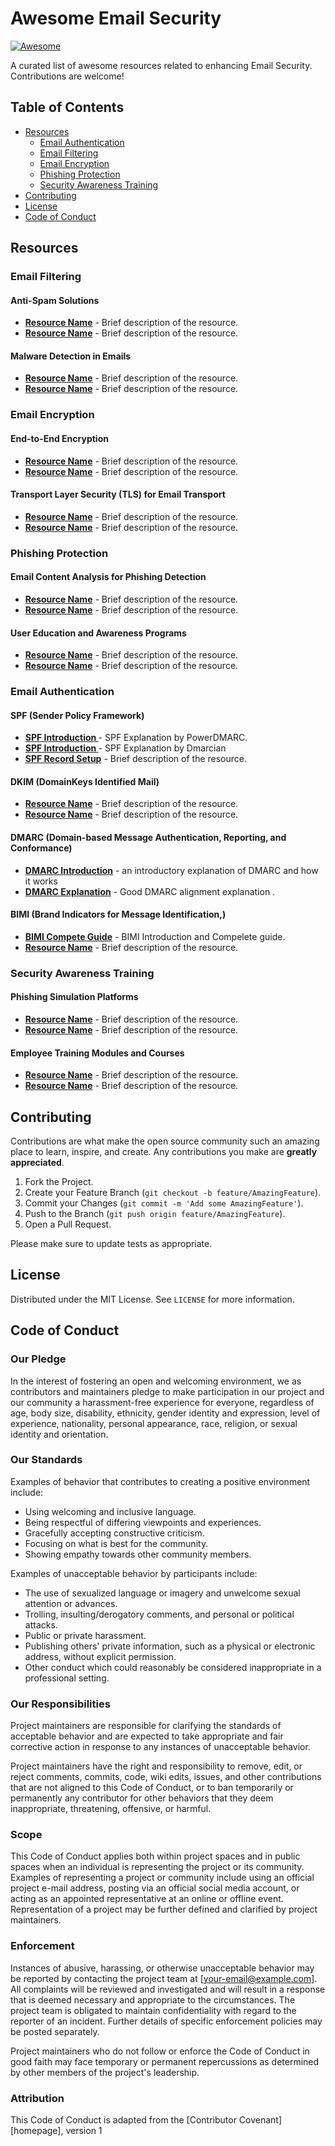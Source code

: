 # Awesome Email Security
[![Awesome](https://awesome.re/badge.svg)](https://awesome.re)

A curated list of awesome resources related to enhancing Email Security. Contributions are welcome!

## Table of Contents

- [Resources](#resources)
  - [Email Authentication](#email-authentication)
  - [Email Filtering](#email-filtering)
  - [Email Encryption](#email-encryption)
  - [Phishing Protection](#phishing-protection)
  - [Security Awareness Training](#security-awareness-training)
- [Contributing](#contributing)
- [License](#license)
- [Code of Conduct](#code-of-conduct)

## Resources

### Email Filtering

#### Anti-Spam Solutions
- **[Resource Name](https://example.com)** - Brief description of the resource.
- **[Resource Name](https://example.com)** - Brief description of the resource.

#### Malware Detection in Emails
- **[Resource Name](https://example.com)** - Brief description of the resource.
- **[Resource Name](https://example.com)** - Brief description of the resource.

### Email Encryption

#### End-to-End Encryption
- **[Resource Name](https://example.com)** - Brief description of the resource.
- **[Resource Name](https://example.com)** - Brief description of the resource.

#### Transport Layer Security (TLS) for Email Transport
- **[Resource Name](https://example.com)** - Brief description of the resource.
- **[Resource Name](https://example.com)** - Brief description of the resource.

### Phishing Protection

#### Email Content Analysis for Phishing Detection
- **[Resource Name](https://example.com)** - Brief description of the resource.
- **[Resource Name](https://example.com)** - Brief description of the resource.

#### User Education and Awareness Programs
- **[Resource Name](https://example.com)** - Brief description of the resource.
- **[Resource Name](https://example.com)** - Brief description of the resource.

### Email Authentication

#### SPF (Sender Policy Framework)
- **[SPF Introduction ](https://powerdmarc.com/what-is-spf/)** - SPF Explanation by PowerDMARC.
- **[SPF Introduction ](https://dmarcian.com/what-is-spf/)**   - SPF Explanation by Dmarcian
- **[SPF Record Setup](https://powerdmarc.com/how-to-setup-spf/)** - Brief description of the resource.

#### DKIM (DomainKeys Identified Mail)
- **[Resource Name](https://example.com)** - Brief description of the resource.
- **[Resource Name](https://example.com)** - Brief description of the resource.

#### DMARC (Domain-based Message Authentication, Reporting, and Conformance)
- **[DMARC Introduction](https://www.techfry.com/webmaster-tips/domain-based-message-authentication-reporting-conformance-dmarc)** -  an introductory explanation of DMARC and how it works
- **[DMARC Explanation]([https://example.com](https://www.mailmodo.com/guides/dmarc/))** - Good DMARC alignment explanation .

#### BIMI (Brand Indicators for Message Identification,)
- **[BIMI Compete Guide](https://powerdmarc.com/your-complete-guide-to-bimi/)** - BIMI Introduction and Compelete guide.
- **[Resource Name](https://example.com)** - Brief description of the resource.
### Security Awareness Training

#### Phishing Simulation Platforms
- **[Resource Name](https://example.com)** - Brief description of the resource.
- **[Resource Name](https://example.com)** - Brief description of the resource.

#### Employee Training Modules and Courses
- **[Resource Name](https://example.com)** - Brief description of the resource.
- **[Resource Name](https://example.com)** - Brief description of the resource.

## Contributing

Contributions are what make the open source community such an amazing place to learn, inspire, and create. Any contributions you make are **greatly appreciated**.

1. Fork the Project.
2. Create your Feature Branch (`git checkout -b feature/AmazingFeature`).
3. Commit your Changes (`git commit -m 'Add some AmazingFeature'`).
4. Push to the Branch (`git push origin feature/AmazingFeature`).
5. Open a Pull Request.

Please make sure to update tests as appropriate.

## License

Distributed under the MIT License. See `LICENSE` for more information.

## Code of Conduct

### Our Pledge

In the interest of fostering an open and welcoming environment, we as contributors and maintainers pledge to make participation in our project and our community a harassment-free experience for everyone, regardless of age, body size, disability, ethnicity, gender identity and expression, level of experience, nationality, personal appearance, race, religion, or sexual identity and orientation.

### Our Standards

Examples of behavior that contributes to creating a positive environment include:

- Using welcoming and inclusive language.
- Being respectful of differing viewpoints and experiences.
- Gracefully accepting constructive criticism.
- Focusing on what is best for the community.
- Showing empathy towards other community members.

Examples of unacceptable behavior by participants include:

- The use of sexualized language or imagery and unwelcome sexual attention or advances.
- Trolling, insulting/derogatory comments, and personal or political attacks.
- Public or private harassment.
- Publishing others' private information, such as a physical or electronic address, without explicit permission.
- Other conduct which could reasonably be considered inappropriate in a professional setting.

### Our Responsibilities

Project maintainers are responsible for clarifying the standards of acceptable behavior and are expected to take appropriate and fair corrective action in response to any instances of unacceptable behavior.

Project maintainers have the right and responsibility to remove, edit, or reject comments, commits, code, wiki edits, issues, and other contributions that are not aligned to this Code of Conduct, or to ban temporarily or permanently any contributor for other behaviors that they deem inappropriate, threatening, offensive, or harmful.

### Scope

This Code of Conduct applies both within project spaces and in public spaces when an individual is representing the project or its community. Examples of representing a project or community include using an official project e-mail address, posting via an official social media account, or acting as an appointed representative at an online or offline event. Representation of a project may be further defined and clarified by project maintainers.

### Enforcement

Instances of abusive, harassing, or otherwise unacceptable behavior may be reported by contacting the project team at [your-email@example.com]. All complaints will be reviewed and investigated and will result in a response that is deemed necessary and appropriate to the circumstances. The project team is obligated to maintain confidentiality with regard to the reporter of an incident. Further details of specific enforcement policies may be posted separately.

Project maintainers who do not follow or enforce the Code of Conduct in good faith may face temporary or permanent repercussions as determined by other members of the project's leadership.

### Attribution

This Code of Conduct is adapted from the [Contributor Covenant][homepage], version 1
